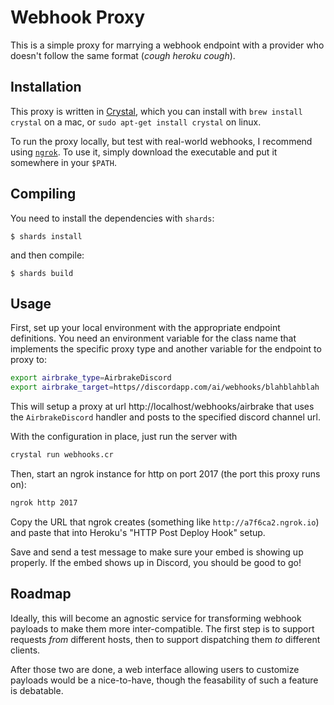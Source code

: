 # Webhook Proxy

This is a simple proxy for marrying a webhook endpoint with a provider who doesn't follow the same format (_*cough* heroku *cough*_).


## Installation

This proxy is written in [Crystal](http://crystal-lang.org), which you can install with `brew install crystal` on a mac, or `sudo apt-get install crystal` on linux.

To run the proxy locally, but test with real-world webhooks, I recommend using [`ngrok`](https://ngrok.com/download). To use it, simply download the executable and put it somewhere in your `$PATH`.

## Compiling

You need to install the dependencies with `shards`:

```
$ shards install
```

and then compile:

```
$ shards build
```

## Usage

First, set up your local environment with the appropriate endpoint definitions. You need an environment variable for the class name that implements the specific proxy type and another variable for the endpoint to proxy to:

```bash
export airbrake_type=AirbrakeDiscord
export airbrake_target=https//discordapp.com/ai/webhooks/blahblahblah
```

This will setup a proxy at url http://localhost/webhooks/airbrake that uses the `AirbrakeDiscord` handler and posts to the specified discord channel url.

With the configuration in place, just run the server with

```bash
crystal run webhooks.cr
```

Then, start an ngrok instance for http on port 2017 (the port this proxy runs on):

```bash
ngrok http 2017
```

Copy the URL that ngrok creates (something like `http://a7f6ca2.ngrok.io`) and paste that into Heroku's "HTTP Post Deploy Hook" setup.

Save and send a test message to make sure your embed is showing up properly. If the embed shows up in Discord, you should be good to go!


## Roadmap

Ideally, this will become an agnostic service for transforming webhook payloads to make them more inter-compatible. The first step is to support requests _from_ different hosts, then to support dispatching them _to_ different clients.

After those two are done, a web interface allowing users to customize payloads would be a nice-to-have, though the feasability of such a feature is debatable.
